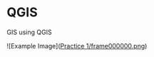 # QGIS
GIS using QGIS

![Example Image]([Practice 1/frame000000.png](https://github.com/udayruet/QGIS_Practice/blob/main/Practice%201/frame000000.png))
